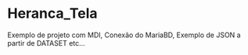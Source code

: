 # Heranca_Tela
Exemplo de projeto com MDI, Conexão do MariaBD, Exemplo de JSON a partir de DATASET etc...

